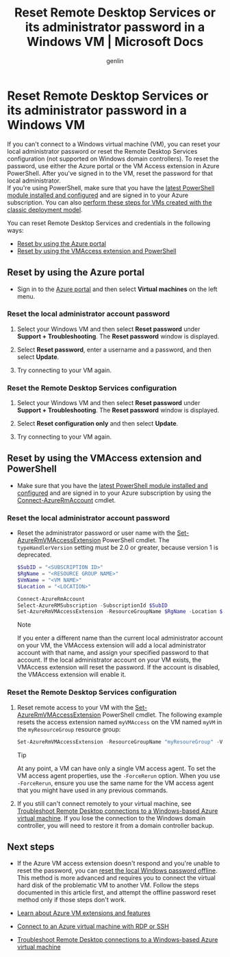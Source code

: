 ﻿---
title: Reset Remote Desktop Services or its administrator password in a Windows VM | Microsoft Docs
description: Learn how to reset an account password or Remote Desktop Services on a Windows VM by using the Azure portal or Azure PowerShell.
services: virtual-machines-windows
documentationcenter: ''
author: genlin
manager: jeconnoc
editor: ''
tags: azure-resource-manager

ms.assetid: 45c69812-d3e4-48de-a98d-39a0f5675777
ms.service: virtual-machines-windows
ms.workload: infrastructure-services
ms.tgt_pltfrm: vm-windows
ms.topic: troubleshooting
ms.date: 10/31/2018
ms.author: genli
---
# Reset Remote Desktop Services or its administrator password in a Windows VM
If you can't connect to a Windows virtual machine (VM), you can reset your local administrator password or reset the Remote Desktop Services configuration (not supported on Windows domain controllers). To reset the password, use either the Azure portal or the VM Access extension in Azure PowerShell. After you've signed in to the VM, reset the password for that local administrator.  
If you're using PowerShell, make sure that you have the [latest PowerShell module installed and configured](/powershell/azure/overview) and are signed in to your Azure subscription. You can also [perform these steps for VMs created with the classic deployment model](https://docs.microsoft.com/azure/virtual-machines/windows/classic/reset-rdp).

You can reset Remote Desktop Services and credentials in the following ways:

- [Reset by using the Azure portal](#reset-by-using-the-azure-portal)
- [Reset by using the VMAccess extension and PowerShell](#reset-by-using-the-vmaccess-extension-and-powershell)

## Reset by using the Azure portal
- Sign in to the [Azure portal](https://portal.azure.com) and then select **Virtual machines** on the left menu.

### **Reset the local administrator account password**

1. Select your Windows VM and then select **Reset password** under **Support + Troubleshooting**. The **Reset password** window is displayed.

1. Select **Reset password**, enter a username and a password, and then select **Update**. 

1. Try connecting to your VM again.

### **Reset the Remote Desktop Services configuration**

1. Select your Windows VM and then select **Reset password** under **Support + Troubleshooting**. The **Reset password** window is displayed. 

1. Select **Reset configuration only** and then select **Update**. 

1. Try connecting to your VM again.


## Reset by using the VMAccess extension and PowerShell

- Make sure that you have the [latest PowerShell module installed and configured](/powershell/azure/overview) and are signed in to your Azure subscription by using the [Connect-AzureRmAccount](https://docs.microsoft.com/powershell/module/azurerm.profile/connect-azurermaccount) cmdlet.

### **Reset the local administrator account password**

- Reset the administrator password or user name with the [Set-AzureRmVMAccessExtension](/powershell/module/azurerm.compute/set-azurermvmaccessextension) PowerShell cmdlet. The `typeHandlerVersion` setting must be 2.0 or greater, because version 1 is deprecated. 

    ```powershell
    $SubID = "<SUBSCRIPTION ID>" 
    $RgName = "<RESOURCE GROUP NAME>" 
    $VmName = "<VM NAME>" 
    $Location = "<LOCATION>" 
 
    Connect-AzureRmAccount 
    Select-AzureRMSubscription -SubscriptionId $SubID 
    Set-AzureRmVMAccessExtension -ResourceGroupName $RgName -Location $Location -VMName $VmName -Credential (get-credential) -typeHandlerVersion "2.0" -Name VMAccessAgent 
    ```

    > [!NOTE] 
    > If you enter a different name than the current local administrator account on your VM, the VMAccess extension will add a local administrator account with that name, and assign your specified password to that account. If the local administrator account on your VM exists, the VMAccess extension will reset the password. If the account is disabled, the VMAccess extension will enable it.

### **Reset the Remote Desktop Services configuration**

1. Reset remote access to your VM with the [Set-AzureRmVMAccessExtension](/powershell/module/azurerm.compute/set-azurermvmaccessextension) PowerShell cmdlet. The following example resets the access extension named `myVMAccess` on the VM named `myVM` in the `myResourceGroup` resource group:

    ```powershell
    Set-AzureRmVMAccessExtension -ResourceGroupName "myResoureGroup" -VMName "myVM" -Name "myVMAccess" -Location WestUS -typeHandlerVersion "2.0" -ForceRerun
    ```

    > [!TIP]
    > At any point, a VM can have only a single VM access agent. To set the VM access agent properties, use the `-ForceRerun` option. When you use `-ForceRerun`, ensure you use the same name for the VM access agent that you might have used in any previous commands.

1. If you still can't connect remotely to your virtual machine, see [Troubleshoot Remote Desktop connections to a Windows-based Azure virtual machine](troubleshoot-rdp-connection.md?toc=%2fazure%2fvirtual-machines%2fwindows%2ftoc.json). If you lose the connection to the Windows domain controller, you will need to restore it from a domain controller backup.

## Next steps

- If the Azure VM access extension doesn't respond and you're unable to reset the password, you can [reset the local Windows password offline](reset-local-password-without-agent.md?toc=%2fazure%2fvirtual-machines%2fwindows%2ftoc.json). This method is more advanced and requires you to connect the virtual hard disk of the problematic VM to another VM. Follow the steps documented in this article first, and attempt the offline password reset method only if those steps don't work.

- [Learn about Azure VM extensions and features](../extensions/features-windows.md?toc=%2fazure%2fvirtual-machines%2fwindows%2ftoc.json)

- [Connect to an Azure virtual machine with RDP or SSH](http://msdn.microsoft.com/library/azure/dn535788.aspx)

- [Troubleshoot Remote Desktop connections to a Windows-based Azure virtual machine](troubleshoot-rdp-connection.md?toc=%2fazure%2fvirtual-machines%2fwindows%2ftoc.json)

